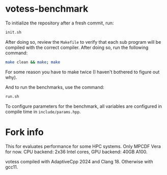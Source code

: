 # votess-benchmark

To initialize the repository after a fresh commit, run:

```bash
init.sh
```

After doing so, review the `Makefile` to verify that each sub program will be
compiled with the correct compiler. After doing so, run the following command:

```bash
make clean && make; make
```

For some reason you have to make twice (I haven't bothered to figure out why).

And to run the benchmarks, use the command:

```bash
run.sh
```

To configure parameters for the benchmark, all variables are configured in
compile time in `include/params.hpp`.

# Fork info
This for evaluates performance for some HPC systems. Only MPCDF Vera for now. CPU backend: 2x36 Intel cores, GPU backend: 40GB A100.

votess compiled with AdaptiveCpp 2024 and Clang 18. Otherwise with gcc11.

